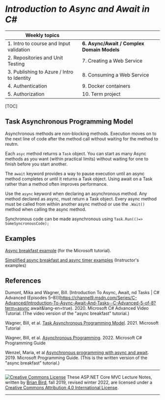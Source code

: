 # *Introduction to Async and Await in C#*

| Weekly topics                              |                                            |
| ------------------------------------------ | ------------------------------------------ |
| 1. Intro to course and Input validation    | **6. Async/Await / Complex Domain Models** |
| 2. Repositories and Unit Testing           | 7. Creating a Web Service                  |
| 3. Publishing to Azure / Intro to Identity | 8. Consuming a Web Service                 |
| 4. Authentication                          | 9. Docker containers                       |
| 5. Authorization                           | 10. Term project                           |


[TOC]

## Task Asynchronous Programming Model

Asynchronous methods are non-blocking methods. Execution moves on to the next line  of code after the method call without waiting for the method to reutrn.

Each `asyc` method returns a `Task` object. You can start as many Async methods as you want (within  practical limits) without waiting for one to finish before you start  another.

The `await` keyword provides a way to pause execution until an async method  completes or until it returns a Task object. Using await on a Task  rather than a method often improves performance.

Use the `async` keyword when declaring an asynchronous method. Any method declared as  async, must return a Task object. Every async method must be called from withiin another async method or use the `.Wait()` method when calling the async method.

Synchronous code can be made asynchronous using `Task.Run(()=> SomeSyncronousCode);`

## Examples

[Async breakfast example](https://github.com/dotnet/docs/tree/main/docs/csharp/programming-guide/concepts/async/snippets/index) (for the Microsoft tutorial).

[Simplified async breakfast and async timer examples](https://github.com/LCC-CIT/AsyncAwaitDemo) (Instructor's examples)

## References

Dumont, Mika and Wagner, Bill. [Introduction To Async, Await, nd Tasks | C# Advanced \(Episodes 5&ndash;8\)](https://channel9.msdn.com/Series/C-Advanced/Introduction-To-Async-Await-And-Tasks--C-Advanced-5-of-8?term=async await&lang-en=true). 2020. Microsoft C# Advanced Video Tutorial. (The video version of the "async breakfast" tutorial.)

Wagner, Bill, et al. [Task Asynchronous Programming Model](https://docs.microsoft.com/en-us/dotnet/csharp/programming-guide/concepts/async/task-asynchronous-programming-model). 2021. Microsoft Tutorial

Wagner, Bill, et al. [Asynchronous Programming](https://docs.microsoft.com/en-us/dotnet/csharp/async). 2022. Microsoft C# Programming Guide

Wenzel, Maria, et al [Asynchronous programming with async and await](https://docs.microsoft.com/en-us/dotnet/csharp/programming-guide/concepts/async/). 2019. Microsoft Programming Guide. (This is the written version of the "async breakfast" tutorial.)

 

------

[![Creative Commons License](https://i.creativecommons.org/l/by/4.0/88x31.png)](http://creativecommons.org/licenses/by/4.0/) These ASP.NET Core MVC Lecture Notes, written by [Brian Bird](https://profbird.dev), fall 2019, revised winter 2022, are licensed under a [Creative Commons Attribution 4.0 International License](http://creativecommons.org/licenses/by/4.0/). 

------

 